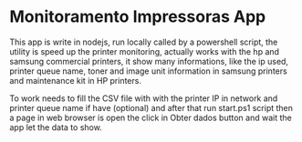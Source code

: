 # Monitoramento Impressoras App

This app is write in nodejs, run locally called by a powershell script, the utility is speed up the printer monitoring,
actually works with the hp and samsung commercial printers, it show many informations, like the ip used, printer queue name,
toner and image unit information in samsung printers and maintenance kit in HP printers.

To work needs to fill the CSV file with with the printer IP in network and printer queue name if have (optional) and after that
run start.ps1 script then a page in web browser is open the click in Obter dados button and wait the app let the data to show.
